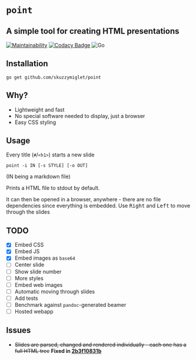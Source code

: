# `point`
## A simple tool for creating HTML presentations

[![Maintainability](https://api.codeclimate.com/v1/badges/1cede0dc4f659ebb2c3c/maintainability)](https://codeclimate.com/github/skuzzymiglet/point/maintainability)
[![Codacy Badge](https://api.codacy.com/project/badge/Grade/b238e72b91fb42c2986eee097bc06947)](https://www.codacy.com/manual/skuzzymiglet/point?utm_source=github.com&amp;utm_medium=referral&amp;utm_content=skuzzymiglet/point&amp;utm_campaign=Badge_Grade)
![Go](https://github.com/skuzzymiglet/point/workflows/Go/badge.svg)
## Installation

`go get github.com/skuzzymiglet/point`

## Why?

+ Lightweight and fast
+ No special software needed to display, just a browser
+ Easy CSS styling

## Usage

Every title (`#`/`<h1>`) starts a new slide

`point -i IN [-s STYLE] [-o OUT]`

(IN being a markdown file)

Prints a HTML file to stdout by default.

It can then be opened in a browser, anywhere - there are no file dependencies since everything is embedded. Use <kbd>Right</kbd> and <kbd>Left</kbd> to move through the slides

## TODO

  - [X] Embed CSS
  - [X] Embed JS
  - [X] Embed images as `base64`
  - [ ] Center slide
  - [ ] Show slide number
  - [ ] More styles
  - [ ] Embed web images
  - [ ] Automatic moving through slides
  - [ ] Add tests
  - [ ] Benchmark against `pandoc`-generated beamer
  - [ ] Hosted webapp

## Issues

+ ~~Slides are parsed, changed and rendered individually - each one has a full HTML tree~~ **Fixed in [2b3f10831b](https://github.com/skuzzymiglet/point/commit/2b3f10831bbe38ea49f61e3daed4286bed71d191)**
